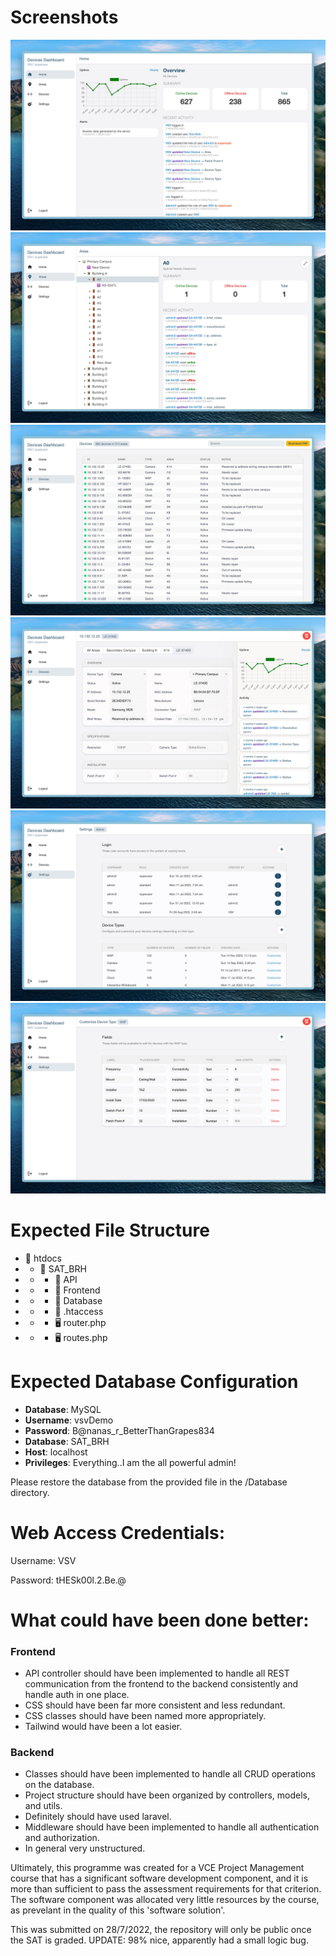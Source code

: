 # Screenshots
![](https://github.com/Brahmah/vce-softdev-sat/blob/main/Screenshots/SCR-20221001-naw.jpeg?raw=true)
![](https://github.com/Brahmah/vce-softdev-sat/blob/main/Screenshots/SCR-20221001-nb4.jpeg?raw=true)
![](https://github.com/Brahmah/vce-softdev-sat/blob/main/Screenshots/SCR-20221001-nbi.jpeg?raw=true)
![](https://github.com/Brahmah/vce-softdev-sat/blob/main/Screenshots/SCR-20221001-na0.jpeg?raw=true)
![](https://github.com/Brahmah/vce-softdev-sat/blob/main/Screenshots/SCR-20221001-nag.jpeg?raw=true)
![](https://github.com/Brahmah/vce-softdev-sat/blob/main/Screenshots/SCR-20221001-nap.jpeg?raw=true)


# Expected File Structure
- 📁 htdocs
- - 📁 SAT_BRH
- - - 📁 API
- - - 📁 Frontend
- - - 📁 Database
- - - 💾 .htaccess
- - - 🖥️ router.php
- - - 🖥️ routes.php

# Expected Database Configuration
- **Database**: MySQL
- **Username**: vsvDemo
- **Password**: B@nanas_r_BetterThanGrapes834
- **Database**: SAT_BRH
- **Host**: localhost
- **Privileges**: Everything..I am the all powerful admin!

Please restore the database from the provided file in the /Database directory.

# Web Access Credentials:
Username: VSV

Password: tHESk00l.2.Be.@

# What could have been done better:
### Frontend
- API controller should have been implemented to handle all REST communication from the frontend to the backend consistently and handle auth in one place.
- CSS should have been far more consistent and less redundant.
- CSS classes should have been named more appropriately.
- Tailwind would have been a lot easier.
### Backend
- Classes should have been implemented to handle all CRUD operations on the database.
- Project structure should have been organized by controllers, models, and utils.
- Definitely should have used laravel.
- Middleware should have been implemented to handle all authentication and authorization.
- In general very unstructured.

Ultimately, this programme was created for a VCE Project Management course that has a significant software development component, and it is more than sufficient to pass the assessment requirements for that criterion. The software component was allocated very little resources by the course, as prevelant in the quality of this 'software solution'.

This was submitted on 28/7/2022, the repository will only be public once the SAT is graded. 
UPDATE: 98% nice, apparently had a small logic bug.

